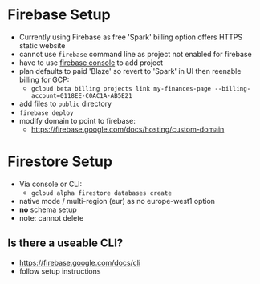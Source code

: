 # Firebase Setup
* Currently using Firebase as free 'Spark' billing option offers HTTPS static website
* cannot use `firebase` command line as project not enabled for firebase
* have to use [firebase console](https://console.firebase.google.com) to add project
* plan defaults to paid 'Blaze' so revert to 'Spark' in UI then reenable billing for GCP:
  * `gcloud beta billing projects link my-finances-page --billing-account=0118EE-C0AC1A-AB5E21`
* add files to `public` directory
* `firebase deploy`
* modify domain to point to firebase:
  * https://firebase.google.com/docs/hosting/custom-domain

# Firestore Setup
* Via console or CLI:
  * `gcloud alpha firestore databases create`
* native mode / multi-region (eur) as no europe-west1 option
* **no** schema setup  
* note: cannot delete

## Is there a useable CLI?
* https://firebase.google.com/docs/cli
* follow setup instructions

